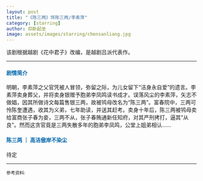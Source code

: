 ```yaml
---
layout: post
title: "《陈三两》饰陈三两/李素萍"
category: [starring]
author: 仰卧起坐
image: assets/images/starring/chensanliang.jpg
---
```


该剧根据越剧《花中君子》改编，是越剧吕派代表作。

---

#### <font color="#0065A9">剧情简介</font>
明朝，李素萍之父官凭被人冒领，弥留之际，为儿女留下“洁身永自爱”的遗言。李素萍卖身葬父，并将卖身银赠予胞弟李凤鸣读书成才。误落风尘的李素萍，矢志不做娼，因其所做诗文每篇售银三两，故被鸨母改名为“陈三两”。富春院中，三两可怜陈奎遭遇，收其为义弟，七年助读，并送其赶考。卖身十年后，陈三两被鸨母卖给富商张子春为妾，三两不从，张子春贿通新任知府，对其严刑拷打，逼其“从良”。然而这贪官竟是三两失散多年的胞弟李凤鸣，公堂上姐弟相认……


#### <font color="#0065A9">陈三两 ｜ 高洁傲岸不染尘</font>
待定



---
<p>
<small>
参考资料: <br />
</small>
</p>

